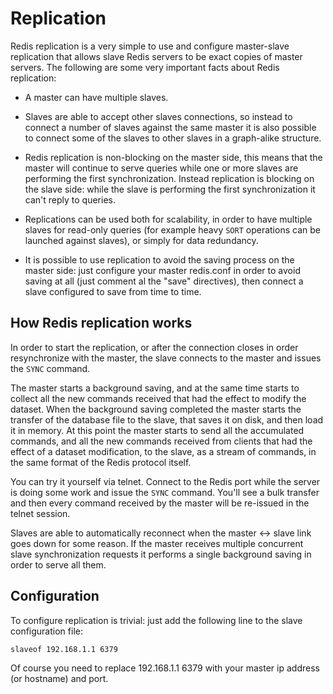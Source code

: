 Replication
===

Redis replication is a very simple to use and configure master-slave
replication that allows slave Redis servers to be exact copies of
master servers. The following are some very important facts about Redis
replication:

* A master can have multiple slaves.

* Slaves are able to accept other slaves connections, so instead
to connect a number of slaves against the same master it is also
possible to connect some of the slaves to other slaves in a graph-alike
structure.

* Redis replication is non-blocking on the master side, this means that
the master will continue to serve queries while one or more slaves are
performing the first synchronization. Instead replication is blocking on
the slave side: while the slave is performing the first synchronization
it can't reply to queries.

* Replications can be used both for scalability, in order to have
multiple slaves for read-only queries (for example heavy `SORT`
operations can be launched against slaves), or simply for data
redundancy.

* It is possible to use replication to avoid the saving process on the
master side: just configure your master redis.conf in order to avoid
saving at all (just comment al the "save" directives), then connect a
slave configured to save from time to time.

How Redis replication works
---

In order to start the replication, or after the connection closes in
order resynchronize with the master, the slave connects to the master
and issues the `SYNC` command.

The master starts a background saving, and at the same time starts to
collect all the new commands received that had the effect to modify the
dataset. When the background saving completed the master starts the
transfer of the database file to the slave, that saves it on disk, and
then load it in memory. At this point the master starts to send all the
accumulated commands, and all the new commands received from clients
that had the effect of a dataset modification, to the slave, as a stream
of commands, in the same format of the Redis protocol itself.

You can try it yourself via telnet. Connect to the Redis port while the
server is doing some work and issue the `SYNC` command. You'll see a bulk
transfer and then every command received by the master will be re-issued
in the telnet session.

Slaves are able to automatically reconnect when the master <->
slave link goes down for some reason. If the master receives multiple
concurrent slave synchronization requests it performs a single
background saving in order to serve all them.

Configuration
---

To configure replication is trivial: just add the following line to the slave configuration file:

    slaveof 192.168.1.1 6379

Of course you need to replace 192.168.1.1 6379 with your master ip address (or hostname) and port.
